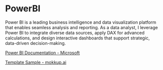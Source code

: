 # PowerBI
Power BI is a leading business intelligence and data visualization platform that enables seamless analysis and reporting. As a data analyst, I leverage Power BI to integrate diverse data sources, apply DAX for advanced calculations, and design interactive dashboards that support strategic, data-driven decision-making.

[Power BI Documentation - Microsoft](https://learn.microsoft.com/en-us/power-bi/)

[Template Sample - mokkup.ai](https://www.mokkup.ai/templates/)
